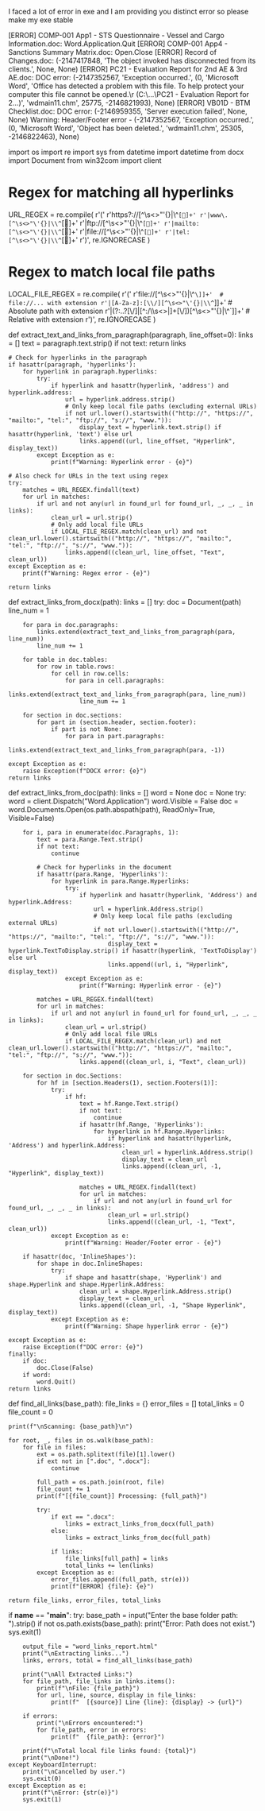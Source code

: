 

I faced a lot of error in exe and I am providing you distinct error so please make my exe stable

[ERROR] COMP-001 App1 - STS Questionnaire - Vessel and Cargo Information.doc: Word.Application.Quit
[ERROR] COMP-001 App4 - Sanctions Summary Matrix.doc: Open.Close
[ERROR] Record of Changes.doc: (-2147417848, 'The object invoked has disconnected from its clients.', None, None)
[ERROR] PC21 - Evaluation Report for 2nd AE & 3rd AE.doc: DOC error: (-2147352567, 'Exception occurred.', (0, 'Microsoft Word', 
'Office has detected a problem with this file. To help protect your computer this file cannot be opened.\r (C:\\...\\PC21 - Evaluation Report for 2...)', 
'wdmain11.chm', 25775, -2146821993), None)
[ERROR] VB01D - BTM Checklist.doc: DOC error: (-2146959355, 'Server execution failed', None, None)
Warning: Header/Footer error - (-2147352567, 'Exception occurred.', (0, 'Microsoft Word', 'Object has been deleted.', 'wdmain11.chm', 25305, -2146822463), None)



import os
import re
import sys
from datetime import datetime
from docx import Document
from win32com import client

# Regex for matching all hyperlinks
URL_REGEX = re.compile(
    r'('
    r'https?://[^\s<>"\'{}|\\^`[]+'
    r'|www\.[^\s<>"\'{}|\\^`[]+'
    r'|ftp://[^\s<>"\'{}|\\^`[]+'
    r'|mailto:[^\s<>"\'{}|\\^`[]+'
    r'|file://[^\s<>"\'{}|\\^`[]+'
    r'|tel:[^\s<>"\'{}|\\^`[]+'
    r')',
    re.IGNORECASE
)

# Regex to match local file paths
LOCAL_FILE_REGEX = re.compile(
    r'('
    r'file://[^\s<>"\'{}|\\^`\]]+'  # file://... with extension
    r'|[A-Za-z]:[\\/][^\s<>"\'{}|\\^`\]]+'  # Absolute path with extension
    r'|(?:\.\.?[\\/]|[^:/\\\s<>|]+[\\/])[^\s<>"\'{}|\\^`\]]+'  # Relative with extension
    r')',
    re.IGNORECASE
)

def extract_text_and_links_from_paragraph(paragraph, line_offset=0):
    links = []
    text = paragraph.text.strip()
    if not text:
        return links

    # Check for hyperlinks in the paragraph
    if hasattr(paragraph, 'hyperlinks'):
        for hyperlink in paragraph.hyperlinks:
            try:
                if hyperlink and hasattr(hyperlink, 'address') and hyperlink.address:
                    url = hyperlink.address.strip()
                    # Only keep local file paths (excluding external URLs)
                    if not url.lower().startswith(("http://", "https://", "mailto:", "tel:", "ftp://", "s://", "www.")):
                        display_text = hyperlink.text.strip() if hasattr(hyperlink, 'text') else url
                        links.append((url, line_offset, "Hyperlink", display_text))
            except Exception as e:
                print(f"Warning: Hyperlink error - {e}")

    # Also check for URLs in the text using regex
    try:
        matches = URL_REGEX.findall(text)
        for url in matches:
            if url and not any(url in found_url for found_url, _, _, _ in links):
                clean_url = url.strip()
                # Only add local file URLs
                if LOCAL_FILE_REGEX.match(clean_url) and not clean_url.lower().startswith(("http://", "https://", "mailto:", "tel:", "ftp://", "s://", "www.")):
                    links.append((clean_url, line_offset, "Text", clean_url))
    except Exception as e:
        print(f"Warning: Regex error - {e}")

    return links

def extract_links_from_docx(path):
    links = []
    try:
        doc = Document(path)
        line_num = 1

        for para in doc.paragraphs:
            links.extend(extract_text_and_links_from_paragraph(para, line_num))
            line_num += 1

        for table in doc.tables:
            for row in table.rows:
                for cell in row.cells:
                    for para in cell.paragraphs:
                        links.extend(extract_text_and_links_from_paragraph(para, line_num))
                        line_num += 1

        for section in doc.sections:
            for part in (section.header, section.footer):
                if part is not None:
                    for para in part.paragraphs:
                        links.extend(extract_text_and_links_from_paragraph(para, -1))

    except Exception as e:
        raise Exception(f"DOCX error: {e}")
    return links

def extract_links_from_doc(path):
    links = []
    word = None
    doc = None
    try:
        word = client.Dispatch("Word.Application")
        word.Visible = False
        doc = word.Documents.Open(os.path.abspath(path), ReadOnly=True, Visible=False)

        for i, para in enumerate(doc.Paragraphs, 1):
            text = para.Range.Text.strip()
            if not text:
                continue

            # Check for hyperlinks in the document
            if hasattr(para.Range, 'Hyperlinks'):
                for hyperlink in para.Range.Hyperlinks:
                    try:
                        if hyperlink and hasattr(hyperlink, 'Address') and hyperlink.Address:
                            url = hyperlink.Address.strip()
                            # Only keep local file paths (excluding external URLs)
                            if not url.lower().startswith(("http://", "https://", "mailto:", "tel:", "ftp://", "s://", "www.")):
                                display_text = hyperlink.TextToDisplay.strip() if hasattr(hyperlink, 'TextToDisplay') else url
                                links.append((url, i, "Hyperlink", display_text))
                    except Exception as e:
                        print(f"Warning: Hyperlink error - {e}")

            matches = URL_REGEX.findall(text)
            for url in matches:
                if url and not any(url in found_url for found_url, _, _, _ in links):
                    clean_url = url.strip()
                    # Only add local file URLs
                    if LOCAL_FILE_REGEX.match(clean_url) and not clean_url.lower().startswith(("http://", "https://", "mailto:", "tel:", "ftp://", "s://", "www.")):
                        links.append((clean_url, i, "Text", clean_url))

        for section in doc.Sections:
            for hf in [section.Headers(1), section.Footers(1)]:
                try:
                    if hf:
                        text = hf.Range.Text.strip()
                        if not text:
                            continue
                        if hasattr(hf.Range, 'Hyperlinks'):
                            for hyperlink in hf.Range.Hyperlinks:
                                if hyperlink and hasattr(hyperlink, 'Address') and hyperlink.Address:
                                    clean_url = hyperlink.Address.strip()
                                    display_text = clean_url
                                    links.append((clean_url, -1, "Hyperlink", display_text))

                        matches = URL_REGEX.findall(text)
                        for url in matches:
                            if url and not any(url in found_url for found_url, _, _, _ in links):
                                clean_url = url.strip()
                                links.append((clean_url, -1, "Text", clean_url))
                except Exception as e:
                    print(f"Warning: Header/Footer error - {e}")

        if hasattr(doc, 'InlineShapes'):
            for shape in doc.InlineShapes:
                try:
                    if shape and hasattr(shape, 'Hyperlink') and shape.Hyperlink and shape.Hyperlink.Address:
                        clean_url = shape.Hyperlink.Address.strip()
                        display_text = clean_url
                        links.append((clean_url, -1, "Shape Hyperlink", display_text))
                except Exception as e:
                    print(f"Warning: Shape hyperlink error - {e}")

    except Exception as e:
        raise Exception(f"DOC error: {e}")
    finally:
        if doc:
            doc.Close(False)
        if word:
            word.Quit()
    return links

def find_all_links(base_path):
    file_links = {}
    error_files = []
    total_links = 0
    file_count = 0

    print(f"\nScanning: {base_path}\n")

    for root, _, files in os.walk(base_path):
        for file in files:
            ext = os.path.splitext(file)[1].lower()
            if ext not in [".doc", ".docx"]:
                continue

            full_path = os.path.join(root, file)
            file_count += 1
            print(f"[{file_count}] Processing: {full_path}")

            try:
                if ext == ".docx":
                    links = extract_links_from_docx(full_path)
                else:
                    links = extract_links_from_doc(full_path)

                if links:
                    file_links[full_path] = links
                    total_links += len(links)
            except Exception as e:
                error_files.append((full_path, str(e)))
                print(f"[ERROR] {file}: {e}")

    return file_links, error_files, total_links

if __name__ == "__main__":
    try:
        base_path = input("Enter the base folder path: ").strip()
        if not os.path.exists(base_path):
            print("Error: Path does not exist.")
            sys.exit(1)

        output_file = "word_links_report.html"
        print("\nExtracting links...")
        links, errors, total = find_all_links(base_path)

        print("\nAll Extracted Links:")
        for file_path, file_links in links.items():
            print(f"\nFile: {file_path}")
            for url, line, source, display in file_links:
                print(f"  [{source}] Line {line}: {display} -> {url}")

        if errors:
            print("\nErrors encountered:")
            for file_path, error in errors:
                print(f"  {file_path}: {error}")

        print(f"\nTotal local file links found: {total}")
        print("\nDone!")
    except KeyboardInterrupt:
        print("\nCancelled by user.")
        sys.exit(0)
    except Exception as e:
        print(f"\nError: {str(e)}")
        sys.exit(1)
